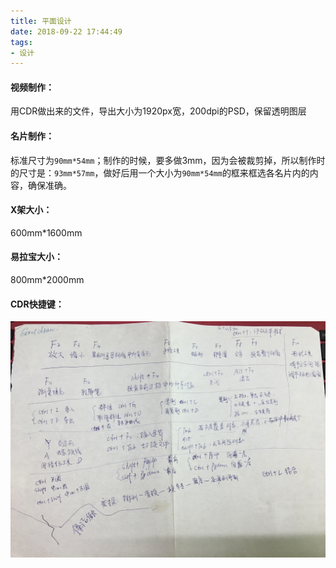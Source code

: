 ```yaml
---
title: 平面设计
date: 2018-09-22 17:44:49
tags:
- 设计
---
```


#### 视频制作：

用CDR做出来的文件，导出大小为1920px宽，200dpi的PSD，保留透明图层

#### 名片制作：

标准尺寸为`90mm*54mm`；制作的时候，要多做3mm，因为会被裁剪掉，所以制作时的尺寸是：`93mm*57mm`，做好后用一个大小为`90mm*54mm`的框来框选各名片内的内容，确保准确。

#### X架大小：

600mm*1600mm

#### 易拉宝大小：

800mm*2000mm

#### CDR快捷键：

![快捷键](https://raw.githubusercontent.com/winney07/Images/main/winney07.github.io/%E5%B9%B3%E9%9D%A2%E8%AE%BE%E8%AE%A1/CDR1.jpg)